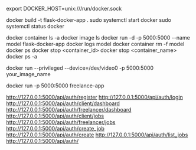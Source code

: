 export DOCKER_HOST=unix:///run/docker.sock

docker build -t flask-docker-app .
sudo systemctl start docker
sudo systemctl status docker

docker container ls -a
docker image ls
docker run -d -p 5000:5000 --name model flask-docker-app
docker logs model
docker container rm -f model
docker ps
docker stop <container_id>
docker stop <container_name>
docker ps -a

<!-- --privileged بيخلي الكونتينر عنده access كامل للهاردوير (بس استخدميه بحذر). -->
docker run --privileged --device=/dev/video0 -p 5000:5000 your_image_name


docker run -p 5000:5000 freelance-app


http://127.0.0.1:5000/api/auth/register
http://127.0.0.1:5000/api/auth/login
http://127.0.0.1:5000/api/auth/client/dashboard
http://127.0.0.1:5000/api/auth/freelancer/dashboard
http://127.0.0.1:5000/api/auth/client/jobs
http://127.0.0.1:5000/api/auth/freelancer/jobs
http://127.0.0.1:5000/api/auth/create_job
http://127.0.0.1:5000/api/auth/create
http://127.0.0.1:5000/api/auth/list_jobs
http://127.0.0.1:5000/api/auth/